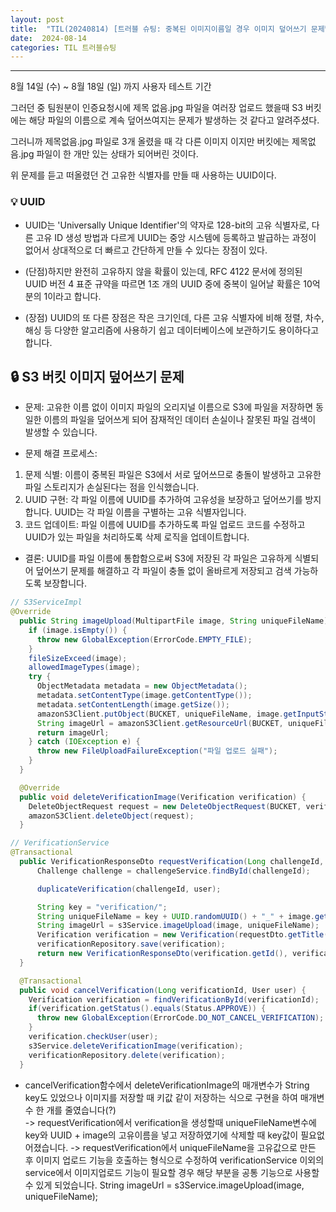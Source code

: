 ```yaml
---
layout: post
title:  "TIL(20240814) [트러블 슈팅: 중복된 이미지이름일 경우 이미지 덮어쓰기 문제발생]"
date:  2024-08-14
categories: TIL 트러블슈팅
---
```


----------------------------------------------------------------------------

8월 14일 (수) ~ 8월 18일 (일) 까지 사용자 테스트 기간

그러던 중 팀원분이 인증요청시에 제목 없음.jpg 파일을 여러장 업로드 했을때 S3 버킷에는 해당 파일의 이름으로 계속 덮어쓰여지는 문제가 발생하는 것 같다고 알려주셨다.

그러니까 제목없음.jpg 파일로 3개 올렸을 때 각 다른 이미지 이지만
버킷에는 제목없음.jpg 파일이 한 개만 있는 상태가 되어버린 것이다. 

위 문제를 듣고 떠올렸던 건 고유한 식별자를 만들 때 사용하는 UUID이다.

### 💡 UUID
- UUID는 'Universally Unique Identifier'의 약자로 128-bit의 고유 식별자로, 다른 고유 ID 생성 방법과 다르게 UUID는 중앙 시스템에 등록하고 발급하는 과정이 없어서 상대적으로 더 빠르고 간단하게 만들 수 있다는 장점이 있다.

- (단점)하지만 완전히 고유하지 않을 확률이 있는데, RFC 4122 문서에 정의된 UUID 버전 4 표준 규약을 따르면 1조 개의 UUID 중에 중복이 일어날 확률은 10억 분의 1이라고 합니다.
- (장점) UUID의 또 다른 장점은 작은 크기인데, 다른 고유 식별자에 비해 정렬, 차수, 해싱 등 다양한 알고리즘에 사용하기 쉽고 데이터베이스에 보관하기도 용이하다고 합니다.


## 🔒 S3 버킷 이미지 덮어쓰기 문제
- 문제: 고유한 이름 없이 이미지 파일의 오리지널 이름으로 S3에 파일을 저장하면 동일한 이름의 파일을 덮어쓰게 되어 잠재적인 데이터 손실이나 잘못된 파일 검색이 발생할 수 있습니다.

- 문제 해결 프로세스:

1. 문제 식별: 이름이 중복된 파일은 S3에서 서로 덮어쓰므로 충돌이 발생하고 고유한 파일 스토리지가 손실된다는 점을 인식했습니다. 
2. UUID 구현: 각 파일 이름에 UUID를 추가하여 고유성을 보장하고 덮어쓰기를 방지합니다. UUID는 각 파일 이름을 구별하는 고유 식별자입니다.
3. 코드 업데이트: 파일 이름에 UUID를 추가하도록 파일 업로드 코드를 수정하고 UUID가 있는 파일을 처리하도록 삭제 로직을 업데이트합니다.

- 결론:
UUID를 파일 이름에 통합함으로써 S3에 저장된 각 파일은 고유하게 식별되어 덮어쓰기 문제를 해결하고 각 파일이 충돌 없이 올바르게 저장되고 검색 가능하도록 보장합니다.

```java
// S3ServiceImpl
@Override
  public String imageUpload(MultipartFile image, String uniqueFileName) {
	if (image.isEmpty()) {
	  throw new GlobalException(ErrorCode.EMPTY_FILE);
	}
	fileSizeExceed(image);
	allowedImageTypes(image);
	try {
	  ObjectMetadata metadata = new ObjectMetadata();
	  metadata.setContentType(image.getContentType());
	  metadata.setContentLength(image.getSize());
	  amazonS3Client.putObject(BUCKET, uniqueFileName, image.getInputStream(), metadata);
	  String imageUrl = amazonS3Client.getResourceUrl(BUCKET, uniqueFileName);
	  return imageUrl;
	} catch (IOException e) {
	  throw new FileUploadFailureException("파일 업로드 실패");
	}
  }

  @Override
  public void deleteVerificationImage(Verification verification) {
	DeleteObjectRequest request = new DeleteObjectRequest(BUCKET, verification.getImageName());
	amazonS3Client.deleteObject(request);
  }
```

```java
// VerificationService
@Transactional
  public VerificationResponseDto requestVerification(Long challengeId, MultipartFile image, VerificationRequestDto requestDto, User user) {
      Challenge challenge = challengeService.findById(challengeId);

      duplicateVerification(challengeId, user);

      String key = "verification/";
      String uniqueFileName = key + UUID.randomUUID() + "_" + image.getOriginalFilename();
      String imageUrl = s3Service.imageUpload(image, uniqueFileName);
      Verification verification = new Verification(requestDto.getTitle(), requestDto.getContent(), uniqueFileName, imageUrl, challenge, user);
      verificationRepository.save(verification);
      return new VerificationResponseDto(verification.getId(), verification.getTitle(), verification.getContent(), imageUrl, verification.getStatus());
  }

  @Transactional
  public void cancelVerification(Long verificationId, User user) {
    Verification verification = findVerificationById(verificationId);
    if(verification.getStatus().equals(Status.APPROVE)) {
      throw new GlobalException(ErrorCode.DO_NOT_CANCEL_VERIFICATION);
    }
    verification.checkUser(user);
    s3Service.deleteVerificationImage(verification);
    verificationRepository.delete(verification);
  }
```

- cancelVerification함수에서 deleteVerificationImage의 매개변수가 String key도 있었으나 이미지를 저장할 때 키값 같이 저장하는 식으로 구현을 하여 매개변수 한 개를 줄였습니다(?)<br>
 -> requestVerification에서 verification을 생성할때 uniqueFileName변수에 key와 UUID + image의 고유이름을 넣고 저장하였기에 삭제할 때 key값이 필요없어졌습니다.
 -> requestVerification에서 uniqueFileName을 고유값으로 만든 후 이미지 업로드 기능을 호출하는 형식으로 수정하여 verificationService 이외의 service에서 이미지업로드 기능이 필요할 경우 해당 부분을 공통 기능으로 사용할 수 있게 되었습니다. String imageUrl = s3Service.imageUpload(image, uniqueFileName);


